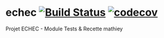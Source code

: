 # echec [![Build Status](https://travis-ci.org/arnaudfr/echec.svg?branch=master)](https://travis-ci.org/arnaudfr/echec) [![codecov](https://codecov.io/gh/arnaudfr/echec/branch/master/graph/badge.svg)](https://codecov.io/gh/arnaudfr/echec)
Projet ECHEC - Module Tests &amp; Recette
mathiey
